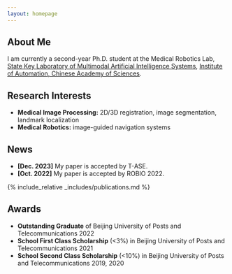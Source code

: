 ```yaml
---
layout: homepage
---
```


## About Me

I am currently a second-year Ph.D. student at the Medical Robotics Lab, [State Key Laboratory of Multimodal Artificial Intelligence Systems](http://mais.ia.ac.cn/), [Institute of Automation, Chinese Academy of Sciences](http://english.ia.cas.cn/).

## Research Interests

- **Medical Image Processing:** 2D/3D registration, image segmentation, landmark localization
- **Medical Robotics:** image-guided navigation systems

## News

- **[Dec. 2023]** My paper is accepted by T-ASE.
- **[Oct. 2022]** My paper is accepted by ROBIO 2022.

{% include_relative _includes/publications.md %}

## Awards

- **Outstanding Graduate** of Beijing University of Posts and Telecommunications 2022
- **School First Class Scholarship** (<3%) in Beijing University of Posts and Telecommunications 2021
- **School Second Class Scholarship** (<10%) in Beijing University of Posts and Telecommunications 2019, 2020
